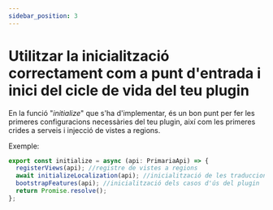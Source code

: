 ```yaml
---
sidebar_position: 3
---
```


# Utilitzar la inicialització correctament com a punt d'entrada i inici del cicle de vida del teu plugin

En la funció "_initialize_" que s'ha d'implementar, és un bon punt per fer les primeres configuracions necessàries del teu plugin, així com les primeres crides a serveis i injecció de vistes a regions.

Exemple:

```typescript
export const initialize = async (api: PrimariaApi) => {
  registerViews(api); //registre de vistes a regions
  await initializeLocalization(api); //inicialització de les traduccions del plugin
  bootstrapFeatures(api); //inicialització dels casos d'ús del plugin
  return Promise.resolve();
};
```